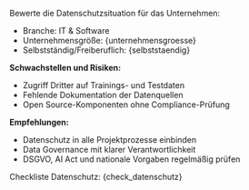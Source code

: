 Bewerte die Datenschutzsituation für das Unternehmen:

- Branche: IT & Software
- Unternehmensgröße: {unternehmensgroesse}
- Selbstständig/Freiberuflich: {selbststaendig}

**Schwachstellen und Risiken:**  
- Zugriff Dritter auf Trainings- und Testdaten  
- Fehlende Dokumentation der Datenquellen  
- Open Source-Komponenten ohne Compliance-Prüfung

**Empfehlungen:**  
- Datenschutz in alle Projektprozesse einbinden  
- Data Governance mit klarer Verantwortlichkeit  
- DSGVO, AI Act und nationale Vorgaben regelmäßig prüfen

Checkliste Datenschutz:
{check_datenschutz}
